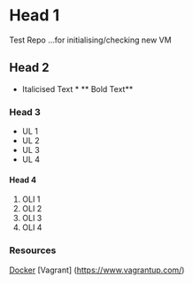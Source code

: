 # Head 1
Test Repo ...for initialising/checking new VM
## Head 2


* Italicised Text *
** Bold Text**

### Head 3
- UL 1
- UL 2
- UL 3
- UL 4

#### Head 4
1. OLI 1
2. OLI 2
4. OLI 3
5. OLI 4


### Resources
[Docker](https://www.docker.com/)
[Vagrant] (https://www.vagrantup.com/)
